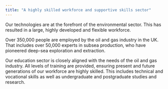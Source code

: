 ```yaml
---
title: "A highly skilled workforce and supportive skills sector"
---
```

Our technologies are at the forefront of the environmental sector. This has resulted in a large, highly developed and flexible workforce. 

Over 350,000 people are employed by the oil and gas industry in the UK. That includes over 50,000 experts in subsea production, who have pioneered deep-sea exploration and extraction. 

Our education sector is closely aligned with the needs of the oil and gas industry. All levels of training are provided, ensuring present and future generations of our workforce are highly skilled. This includes technical and vocational skills as well as undergraduate and postgraduate studies and research.   
